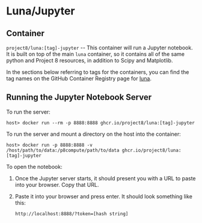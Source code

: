 # Luna/Jupyter

## Container

`project8/luna:[tag]-jupyter` -- This container will run a Jupyter notebook. It is built on top of the main `luna` container, so it contains all of the same python and Project 8 resources, in addition to Scipy and Matplotlib.

In the sections below referring to tags for the containers, you can find the tag names on the GitHub Container Registry page for [luna](https://github.com/project8/luna/pkgs/container/luna).

##  Running the Jupyter Notebook Server

To run the server:
```
host> docker run --rm -p 8888:8888 ghcr.io/project8/luna:[tag]-jupyter
```

To run the server and mount a directory on the host into the container:
```
host> docker run -p 8888:8888 -v /host/path/to/data:/p8compute/path/to/data ghcr.io/project8/luna:[tag]-jupyter
```

To open the notebook:

1. Once the Jupyter server starts, it should present you with a URL to paste into your browser.  Copy that URL.
1. Paste it into your browser and press enter.  It should look something like this:

    ```
    http://localhost:8888/?token=[hash string]
    ```
